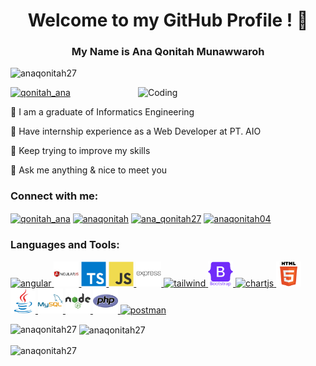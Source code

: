 <h1 align="center">Welcome to my GitHub Profile ! 👋</h1>
<h3 align="center">My Name is Ana Qonitah Munawwaroh</h3>

<p align="left"> <img src="https://komarev.com/ghpvc/?username=anaqonitah27&label=Profile%20views&color=0e75b6&style=flat" alt="anaqonitah27" /> </p>

<img align="right" alt="Coding" width="300" src="https://cdn.dribbble.com/users/1162077/screenshots/3917576/support.gif">
<p align="left"> <a href="https://twitter.com/qonitah_ana" target="blank"><img src="https://img.shields.io/twitter/follow/qonitah_ana?logo=twitter&style=for-the-badge" alt="qonitah_ana" /></a> </p>

🏫 I am a graduate of Informatics Engineering

🔭 Have internship experience as a Web Developer at PT. AIO

🌱 Keep trying to improve my skills

🤝 ​​Ask me anything & nice to meet you

<h3 align="left">Connect with me:</h3>
<p align="left">
<a href="https://twitter.com/qonitah_ana" target="blank"><img align="center" src="https://raw.githubusercontent.com/rahuldkjain/github-profile-readme-generator/master/src/images/icons/Social/twitter.svg" alt="qonitah_ana" height="30" width="40" /></a>
<a href="https://linkedin.com/in/anaqonitah" target="blank"><img align="center" src="https://raw.githubusercontent.com/rahuldkjain/github-profile-readme-generator/master/src/images/icons/Social/linked-in-alt.svg" alt="anaqonitah" height="30" width="40" /></a>
<a href="https://instagram.com/ana_qonitah27" target="blank"><img align="center" src="https://raw.githubusercontent.com/rahuldkjain/github-profile-readme-generator/master/src/images/icons/Social/instagram.svg" alt="ana_qonitah27" height="30" width="40" /></a>
<a href="https://www.hackerrank.com/anaqonitah04" target="blank"><img align="center" src="https://raw.githubusercontent.com/rahuldkjain/github-profile-readme-generator/master/src/images/icons/Social/hackerrank.svg" alt="anaqonitah04" height="30" width="40" /></a>
  
</p>
<h3 align="left">Languages and Tools:</h3>
<p align="left"> <a href="https://angular.io" target="_blank" rel="noreferrer"> <img src="https://angular.io/assets/images/logos/angular/angular.svg" alt="angular" width="40" height="40"/> </a> 
<a href="https://angular.io" target="_blank" rel="noreferrer"> <img src="https://raw.githubusercontent.com/devicons/devicon/master/icons/angularjs/angularjs-original-wordmark.svg" alt="angularjs" width="40" height="40"/> </a> 
<a href="https://www.typescriptlang.org/" target="_blank" rel="noreferrer"> <img src="https://raw.githubusercontent.com/devicons/devicon/master/icons/typescript/typescript-original.svg" alt="typescript" width="40" height="40"/> </a> 
<a href="https://developer.mozilla.org/en-US/docs/Web/JavaScript" target="_blank" rel="noreferrer"> <img src="https://raw.githubusercontent.com/devicons/devicon/master/icons/javascript/javascript-original.svg" alt="javascript" width="40" height="40"/> </a>
<a href="https://expressjs.com" target="_blank" rel="noreferrer"> <img src="https://raw.githubusercontent.com/devicons/devicon/master/icons/express/express-original-wordmark.svg" alt="express" width="40" height="40"/> </a>  
<a href="https://tailwindcss.com/" target="_blank" rel="noreferrer"> <img src="https://www.vectorlogo.zone/logos/tailwindcss/tailwindcss-icon.svg" alt="tailwind" width="40" height="40"/> </a> 
<a href="https://getbootstrap.com" target="_blank" rel="noreferrer"> <img src="https://raw.githubusercontent.com/devicons/devicon/master/icons/bootstrap/bootstrap-plain-wordmark.svg" alt="bootstrap" width="40" height="40"/> </a> 
<a href="https://www.chartjs.org" target="_blank" rel="noreferrer"> <img src="https://www.chartjs.org/media/logo-title.svg" alt="chartjs" width="40" height="40"/> </a> 
<a href="https://www.w3.org/html/" target="_blank" rel="noreferrer"> <img src="https://raw.githubusercontent.com/devicons/devicon/master/icons/html5/html5-original-wordmark.svg" alt="html5" width="40" height="40"/> </a> 
<a href="https://www.java.com" target="_blank" rel="noreferrer"> <img src="https://raw.githubusercontent.com/devicons/devicon/master/icons/java/java-original.svg" alt="java" width="40" height="40"/> </a> 
<a href="https://www.mysql.com/" target="_blank" rel="noreferrer"> <img src="https://raw.githubusercontent.com/devicons/devicon/master/icons/mysql/mysql-original-wordmark.svg" alt="mysql" width="40" height="40"/> </a> 
<a href="https://nodejs.org" target="_blank" rel="noreferrer"> <img src="https://raw.githubusercontent.com/devicons/devicon/master/icons/nodejs/nodejs-original-wordmark.svg" alt="nodejs" width="40" height="40"/> </a> 
<a href="https://www.php.net" target="_blank" rel="noreferrer"> <img src="https://raw.githubusercontent.com/devicons/devicon/master/icons/php/php-original.svg" alt="php" width="40" height="40"/> </a> 
<a href="https://postman.com" target="_blank" rel="noreferrer"> <img src="https://www.vectorlogo.zone/logos/getpostman/getpostman-icon.svg" alt="postman" width="40" height="40"/> </a> 
</p>

<p><img align="left" src="https://github-readme-stats.vercel.app/api/top-langs?username=anaqonitah27&show_icons=true&locale=en&layout=compact" alt="anaqonitah27" /></p>

<p>&nbsp;<img align="center" src="https://github-readme-stats.vercel.app/api?username=anaqonitah27&show_icons=true&locale=en" alt="anaqonitah27" /></p>

<p><img align="center" src="https://github-readme-streak-stats.herokuapp.com/?user=anaqonitah27&" alt="anaqonitah27" /></p>

